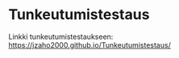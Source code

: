 # Tunkeutumistestaus

Linkki tunkeutumistestaukseen: https://jzaho2000.github.io/Tunkeutumistestaus/
